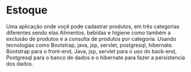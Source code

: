 # Estoque
Uma aplicação onde voçê pode cadastrar produtos, em três categorias diferentes sendo elas Alimentos, bebidas e higiene como também a exclusão de produtos e a consulta de produtos por categoria.
Usando tecnologias como Bootstrap, java, jsp, servlet, postgresql, hibernate.
Bootstrap para o front-end,
Java, jsp, servlet para o uso do back-end,
Postgresql para o banco de dados e o hibernate para fazer a persistencia dos dados.

